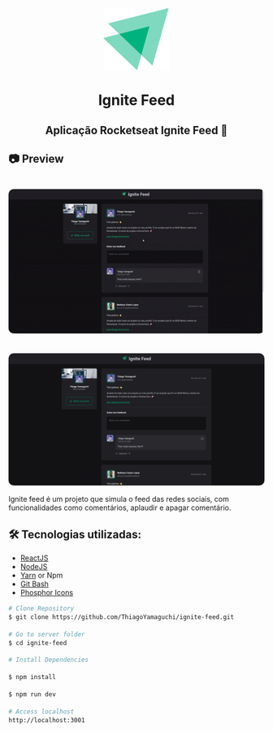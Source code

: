 <p align="center" >
<img src="src/assets/ignite-logo.svg" alt="last-commit" >
</p>
<h1 align="center">
    Ignite Feed
</h1>

<h2 align="center"> Aplicação Rocketseat Ignite Feed 🚀 </h2>


<h2>📷 Preview </h2>
<h1 align="center">
  <div style="display: flex; flex-direction: row;">
    <img width="700" style="border-radius: 10px" height="auto" alt="Class-02" title="Class-02" src="public/ignite-feed.gif" />
  <div>
</h1>

<h1 align="center">
  <div style="display: flex; flex-direction: row;">
    <img width="700" style="border-radius: 10px" height="auto" alt="Class-02" title="Class-02" src="public/home.png" />
  <div>
</h1>

Ignite feed é um projeto que simula o feed das redes sociais, com funcionalidades como comentários, aplaudir e apagar comentário. 

<h2 id="technologies"> 🛠 Tecnologias utilizadas: </h2>

- [ReactJS](https://reactjs.org)
- [NodeJS](https://nodejs.org/en/)
- [Yarn](https://yarnpkg.com) or Npm
- [Git Bash](https://gitforwindows.org/)
- [Phosphor Icons](https://www.google.com/url?sa=t&rct=j&q=&esrc=s&source=web&cd=&cad=rja&uact=8&ved=2ahUKEwjFm-TeifD7AhWyr5UCHVSZA1wQFnoECBAQAQ&url=https%3A%2F%2Fphosphoricons.com%2F&usg=AOvVaw0B6_0g-qmH9oxUW4xxfnJG)


```bash
# Clone Repository
$ git clone https://github.com/ThiagoYamaguchi/ignite-feed.git

# Go to server folder
$ cd ignite-feed

# Install Dependencies

$ npm install

$ npm run dev

# Access localhost
http://localhost:3001
```